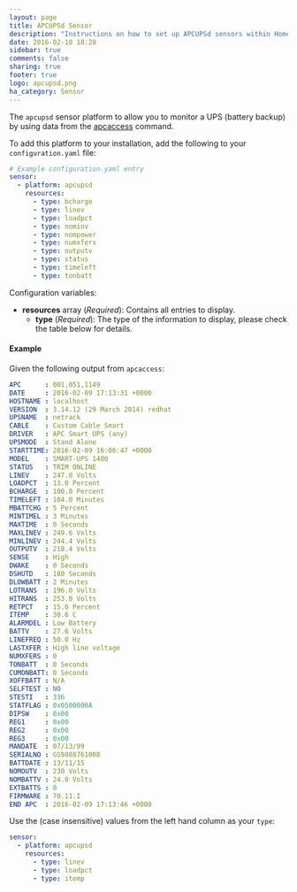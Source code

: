 ```yaml
---
layout: page
title: APCUPSd Sensor
description: "Instructions on how to set up APCUPSd sensors within Home Assistant."
date: 2016-02-10 18:28
sidebar: true
comments: false
sharing: true
footer: true
logo: apcupsd.png
ha_category: Sensor
---
```


The `apcupsd` sensor platform to allow you to monitor a UPS (battery backup) by using data from the [apcaccess](http://linux.die.net/man/8/apcaccess) command.

To add this platform to your installation, add the following to your `configuration.yaml` file:

```yaml
# Example configuration.yaml entry
sensor:
  - platform: apcupsd
    resources:
      - type: bcharge
      - type: linev
      - type: loadpct
      - type: nominv
      - type: nompower
      - type: numxfers
      - type: outputv
      - type: status
      - type: timeleft
      - type: tonbatt
```

Configuration variables:

- **resources** array (*Required*): Contains all entries to display.
  - **type** (*Required*): The type of the information to display, please check the table below for details.

#### Example

Given the following output from `apcaccess`:

```yaml
APC      : 001,051,1149
DATE     : 2016-02-09 17:13:31 +0000
HOSTNAME : localhost
VERSION  : 3.14.12 (29 March 2014) redhat
UPSNAME  : netrack
CABLE    : Custom Cable Smart
DRIVER   : APC Smart UPS (any)
UPSMODE  : Stand Alone
STARTTIME: 2016-02-09 16:06:47 +0000
MODEL    : SMART-UPS 1400
STATUS   : TRIM ONLINE
LINEV    : 247.0 Volts
LOADPCT  : 13.0 Percent
BCHARGE  : 100.0 Percent
TIMELEFT : 104.0 Minutes
MBATTCHG : 5 Percent
MINTIMEL : 3 Minutes
MAXTIME  : 0 Seconds
MAXLINEV : 249.6 Volts
MINLINEV : 244.4 Volts
OUTPUTV  : 218.4 Volts
SENSE    : High
DWAKE    : 0 Seconds
DSHUTD   : 180 Seconds
DLOWBATT : 2 Minutes
LOTRANS  : 196.0 Volts
HITRANS  : 253.0 Volts
RETPCT   : 15.0 Percent
ITEMP    : 30.6 C
ALARMDEL : Low Battery
BATTV    : 27.6 Volts
LINEFREQ : 50.0 Hz
LASTXFER : High line voltage
NUMXFERS : 0
TONBATT  : 0 Seconds
CUMONBATT: 0 Seconds
XOFFBATT : N/A
SELFTEST : NO
STESTI   : 336
STATFLAG : 0x0500000A
DIPSW    : 0x00
REG1     : 0x00
REG2     : 0x00
REG3     : 0x00
MANDATE  : 07/13/99
SERIALNO : GS9888761008
BATTDATE : 13/11/15
NOMOUTV  : 230 Volts
NOMBATTV : 24.0 Volts
EXTBATTS : 0
FIRMWARE : 70.11.I
END APC  : 2016-02-09 17:13:46 +0000
```

Use the (case insensitive) values from the left hand column as your `type`:

```yaml
sensor:
  - platform: apcupsd
    resources:
      - type: linev
      - type: loadpct
      - type: itemp
```
